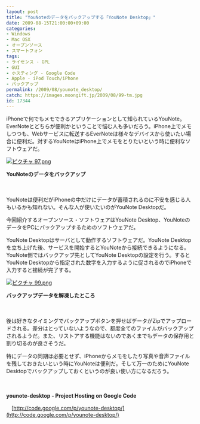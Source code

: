 ```yaml
---
layout: post
title: "YouNoteのデータをバックアップする「YouNote Desktop」"
date: 2009-08-15T21:00:00+09:00
categories:
- Windows
- Mac OSX
- オープンソース
- スマートフォン
tags: 
- ライセンス - GPL
- GUI
- ホスティング - Google Code
- Apple - iPod Touch/iPhone
- バックアップ
permalink: /2009/08/younote_desktop/
catch: https://images.moongift.jp/2009/08/99-tm.jpg
id: 17344
---
```

iPhoneで何でもメモできるアプリケーションとして知られているYouNote。EverNoteとどちらが便利かということで悩む人も多いだろう。iPhone上でメモしつつも、Webサービスに転送するEverNoteは様々なデバイスから使いたい場合に便利だ。対するYouNoteはiPhone上でメモをとりたいという時に便利なソフトウェアだ。

  

[![ピクチャ 97.png](https://images.moongift.jp/2009/08/97-tm.jpg)](https://images.moongift.jp/2009/08/97.png)  
  
**YouNoteのデータをバックアップ**

  

　

  

YouNoteは便利だがiPhoneの中だけにデータが蓄積されるのに不安を感じる人もいるかも知れない。そんな人が使いたいのがYouNote Desktopだ。

  

今回紹介するオープンソース・ソフトウェアはYouNote Desktop、YouNoteのデータをPCにバックアップするためのソフトウェアだ。

  
  
<!--more-->

YouNote Desktopはサーバとして動作するソフトウェアだ。YouNote Desktopを立ち上げた後、サービスを開始するとYouNoteから接続できるようになる。YouNote側ではバックアップ先としてYouNote Desktopの設定を行う。するとYouNote Desktopから指定された数字を入力するように促されるのでiPhoneで入力すると接続が完了する。

  

[![ピクチャ 99.png](https://images.moongift.jp/2009/08/99-tm.jpg)](https://images.moongift.jp/2009/08/99.png)  
  
**バックアップデータを解凍したところ**

  

　

  

後は好きなタイミングでバックアップボタンを押せばデータがZipでアップロードされる。差分はとっていないようなので、都度全てのファイルがバックアップされるようだ。また、リストアする機能はないのであくまでもデータの保存用と割り切るのが良さそうだ。

  

特にデータの同期は必要とせず、iPhoneからメモをしたり写真や音声ファイルを残しておきたいという時にYouNoteは便利だ。そして万一のためにYouNote Desktopでバックアップしておくというのが良い使い方になるだろう。

  

　

  

**younote-desktop - Project Hosting on Google Code**  
  
　[http://code.google.com/p/younote-desktop/](http://code.google.com/p/younote-desktop/)

  
